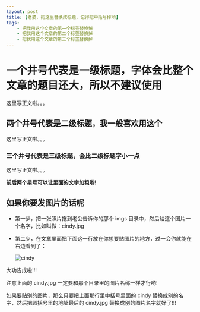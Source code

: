 ```yaml
---
layout: post
title: [老婆，把这里替换成标题，记得把中括号掉哟]
tags:
    - 把我用这个文章的第一个标签替换掉
    - 把我用这个文章的第二个标签替换掉
    - 把我用这个文章的第三个标签替换掉
---
```


# 一个井号代表是一级标题，字体会比整个文章的题目还大，所以不建议使用

这里写正文啦。。。

## 两个井号代表是二级标题，我一般喜欢用这个

这里写正文啦。。。

### 三个井号代表是三级标题，会比二级标题字小一点

这里写正文啦。。。

**前后两个星号可以让里面的文字加粗哟!**

## 如果你要发图片的话呢

* 第一步，把一张照片拖到老公告诉你的那个 imgs 目录中，然后给这个图片一个名字，比如叫做：cindy.jpg

* 第二步，在文章里面把下面这一行放在你想要贴图片的地方，过一会你就能在右边看到了：

    ![cindy](http://cindyawu.qiniudn.com/cindy.jpg)

大功告成啦!!! 

注意上面的 cindy.jpg 一定要和那个目录里的图片名称一样才行哟!

如果要贴别的图片，那么只要把上面那行里中括号里面的 cindy 替换成别的名字，然后把圆括号里的地址最后的 cindy.jpg 替换成别的图片名字就好了!!!


